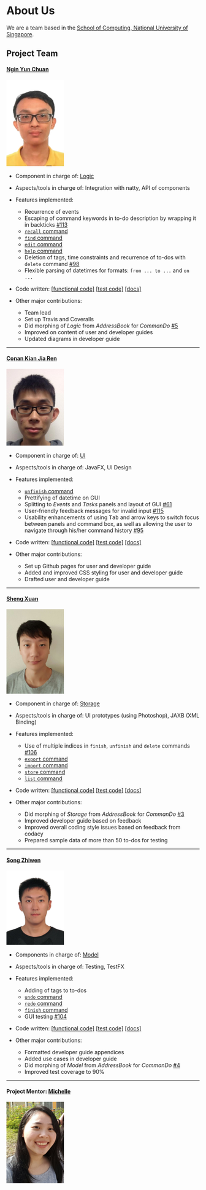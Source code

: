 <!-- @@author A0122001M -->

# About Us

We are a team based in the [School of Computing, National University of Singapore](http://www.comp.nus.edu.sg).

## Project Team

#### [Ngin Yun Chuan](https://github.com/nginyc) 
<img src="images/aboutus/NginYunChuan.JPG" width="150"><br>

- Component in charge of: [Logic](https://cs2103aug2016-w13-c3.github.io/main/developer#logic-component)

- Aspects/tools in charge of: Integration with natty, API of components

- Features implemented:
	- Recurrence of events
	- Escaping of command keywords in to-do description by wrapping it in backticks [#113](https://github.com/CS2103AUG2016-W13-C3/main/pull/113)
	- [`recall` command](https://cs2103aug2016-w13-c3.github.io/main/user#recall)
	- [`find` command](https://cs2103aug2016-w13-c3.github.io/main/user#find)
	- [`edit` command](https://cs2103aug2016-w13-c3.github.io/main/user#edit)
	- [`help` command](https://cs2103aug2016-w13-c3.github.io/main/user#help)
	- Deletion of tags, time constraints and recurrence of to-dos with `delete` command [#98](https://github.com/CS2103AUG2016-W13-C3/main/issues/98)
	- Flexible parsing of datetimes for formats: `from ... to ...` and `on ...`

- Code written: [[functional code]](../collated/main/A0139697H.md) [[test code]](../collated/test/A0139697H.md) [[docs]](../collated/docs/A0139697H.md)

- Other major contributions:
	- Team lead
	- Set up Travis and Coveralls
	- Did morphing of _Logic_ from _AddressBook_ for _CommanDo_ [#5](https://github.com/CS2103AUG2016-W13-C3/main/pull/5)
	- Improved on content of user and developer guides
	- Updated diagrams in developer guide

-----

#### [Conan Kian Jia Ren](https://github.com/ckjr)
<img src="images/aboutus/ConanKianJiaRen.JPG" width="150"><br>

- Component in charge of: [UI](https://cs2103aug2016-w13-c3.github.io/main/developer#ui-component)

- Aspects/tools in charge of: JavaFX, UI Design

- Features implemented:	
	- [`unfinish` command](https://cs2103aug2016-w13-c3.github.io/main/user#unfinish)
	- Prettifying of datetime on GUI
	- Splitting to _Events_ and _Tasks_ panels and layout of GUI [#61](https://github.com/CS2103AUG2016-W13-C3/main/pull/61)
	- User-friendly feedback messages for invalid input [#115](https://github.com/CS2103AUG2016-W13-C3/main/pull/115)
	- Usability enhancements of using <kbd>Tab</kbd> and arrow keys to switch focus between panels and command box, as well as allowing the user to navigate through his/her command history [#95](https://github.com/CS2103AUG2016-W13-C3/main/issues/95)

- Code written: [[functional code]](../collated/main/A0139080J.md) [[test code]](../collated/test/A0139080J.md) [[docs]](../collated/docs/A0139080J.md)

- Other major contributions:
	- Set up Github pages for user and developer guide
	- Added and improved CSS styling for user and developer guide
	- Drafted user and developer guide

-----

#### [Sheng Xuan](https://github.com/Sheng-Xuan) 
<img src="images/aboutus/ShengXuan.JPG" width="150"><br>

- Component in charge of: [Storage](https://cs2103aug2016-w13-c3.github.io/main/developer#storage-component)

- Aspects/tools in charge of: UI prototypes (using Photoshop), JAXB (XML Binding)

- Features implemented:
	- Use of multiple indices in `finish`, `unfinish` and `delete` commands [#106](https://github.com/CS2103AUG2016-W13-C3/main/pull/106)
	- [`export` command](https://cs2103aug2016-w13-c3.github.io/main/user#export)	
	- [`import` command](https://cs2103aug2016-w13-c3.github.io/main/user#import)
	- [`store` command](https://cs2103aug2016-w13-c3.github.io/main/user#store)
	- [`list` command](https://cs2103aug2016-w13-c3.github.io/main/user#list)

- Code written: [[functional code]](../collated/main/A0142230B.md) [[test code]](../collated/test/A0142230B.md) [[docs]](../collated/docs/A0142230B.md)

- Other major contributions:
	- Did morphing of _Storage_ from _AddressBook_ for _CommanDo_ [#3](https://github.com/CS2103AUG2016-W13-C3/main/pull/3)
	- Improved developer guide based on feedback
	- Improved overall coding style issues based on feedback from codacy
	- Prepared sample data of more than 50 to-dos for testing

-----

#### [Song Zhiwen](https://github.com/zzzzwen) 
<img src="images/aboutus/SongZhiwen.JPG" width="150"><br>

- Components in charge of: [Model](https://cs2103aug2016-w13-c3.github.io/main/developer#model-component)

- Aspects/tools in charge of: Testing, TestFX

- Features implemented:
	- Adding of tags to to-dos
	- [`undo` command](https://cs2103aug2016-w13-c3.github.io/main/user#undo)
	- [`redo` command](https://cs2103aug2016-w13-c3.github.io/main/user#redo)
	- [`finish` command](https://cs2103aug2016-w13-c3.github.io/main/user#finish)
 	- GUI testing [#104](https://github.com/CS2103AUG2016-W13-C3/main/pull/104)
	
- Code written: [[functional code]](../collated/main/A0122001M.md) [[test code]](../collated/test/A0122001M.md) [[docs]](../collated/docs/A0122001M.md)

- Other major contributions:
	- Formatted developer guide appendices 
	- Added use cases in developer guide
	- Did morphing of _Model_ from _AddressBook_ for _CommanDo_ [#4](https://github.com/CS2103AUG2016-W13-C3/main/pull/4)
	- Improved test coverage to 90%
 
-----

#### Project Mentor: [Michelle](https://github.com/michelletan)
<img src="images/aboutus/Michelle.jpg" width="150"><br>
